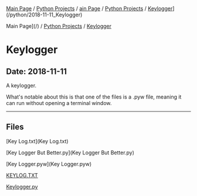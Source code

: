 [Main Page](/) / [Python Projects](/python) / [ain Page](/) / [Python Projects](/python) / [Keylogger](/python/2018-11-11_Keylogger)](/python/2018-11-11_Keylogger)

Main Page](/) / [Python Projects](/python) / [Keylogger](/python/2018-11-11_Keylogger)

# Keylogger

## Date: 2018-11-11

A keylogger.

What's notable about this is that one of the files is a .pyw file, meaning it can run without opening a terminal window.

-----

## Files

[Key Log.txt](Key Log.txt)

[Key Logger But Better.py](Key Logger But Better.py)

[Key Logger.pyw](Key Logger.pyw)

[KEYLOG.TXT](KEYLOG.TXT)

[Keylogger.py](Keylogger.py)